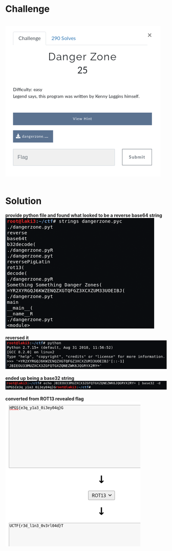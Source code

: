# Challenge #
<br>![alt text](imgs/reverse001.png)
<br><br>
# Solution #
**provide python file and found what looked to be a reverse base64 string**
<br>![alt text](imgs/reverse001-1.png)
<br><br>
**reversed it**
<br>![alt text](imgs/reverse001-2.png)
<br><br>
**ended up being a base32 string**
<br>![alt text](imgs/reverse001-3.png)
<br><br>
**converted from ROT13 revealed flag**
<br>![alt text](imgs/reverse001-4.png)


